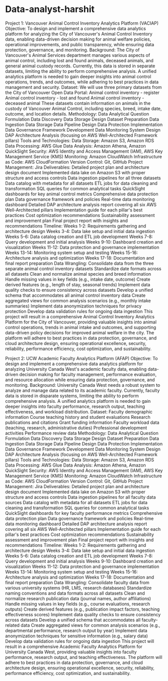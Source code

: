 # Data-analyst-harshit
Project 1: Vancouver Animal Control Inventory Analytics Platform (VACIAP)
Objective:
To design and implement a comprehensive data analytics platform for analyzing the City of Vancouver's Animal Control Inventory data, enabling data-driven decision making for animal welfare policies, operational improvements, and public transparency, while ensuring data protection, governance, and monitoring.
Background:
The City of Vancouver's Animal Services department manages various aspects of animal control, including lost and found animals, deceased animals, and general animal custody records. Currently, this data is stored in separate datasets, limiting the ability to perform comprehensive analysis. A unified analytics platform is needed to gain deeper insights into animal control operations, trends, and outcomes, while adhering to best practices in data management and security.
Dataset:
We will use three primary datasets from the City of Vancouver Open Data Portal:
Animal control inventory - register
Animal control inventory - lost and found
Animal control inventory - deceased animal
These datasets contain information on animals in the custody of Vancouver Animal Control, including species, breed, intake date, outcome, and location details.
Methodology:
Data Analytical Question Formulation
Data Discovery
Data Storage Design
Dataset Preparation
Data Ingestion
Data Storage
Data Pipeline Design
Data Protection Implementation
Data Governance Framework Development
Data Monitoring System Design
DAP Architecture Analysis (focusing on AWS Well-Architected Framework pillars)
Tools and Technologies:
Data Storage: Amazon S3, Amazon RDS
Data Processing: AWS Glue
Data Analysis: Amazon Athena, Amazon QuickSight
Security: AWS Identity and Access Management (IAM), AWS Key Management Service (KMS)
Monitoring: Amazon CloudWatch
Infrastructure as Code: AWS CloudFormation
Version Control: Git, GitHub
Project Management: Jira
Deliverables:
Detailed project plan and architecture design document
Implemented data lake on Amazon S3 with proper structure and access controls
Data ingestion pipelines for all three datasets
Data catalog with metadata for all datasets
ETL jobs for data cleaning and transformation
SQL queries for common analytical tasks
QuickSight dashboards for key animal control metrics
Comprehensive data protection plan
Data governance framework and policies
Real-time data monitoring dashboard
Detailed DAP architecture analysis report covering all six AWS Well-Architected pillars
Implementation guide for each pillar's best practices
Cost optimization recommendations
Sustainability assessment and improvement plan
Final project report with insights and recommendations
Timeline:
Weeks 1-2: Requirements gathering and architecture design
Weeks 3-4: Data lake setup and initial data ingestion
Weeks 5-6: Data catalog creation and ETL job development
Weeks 7-8: Query development and initial analysis
Weeks 9-10: Dashboard creation and visualization
Weeks 11-12: Data protection and governance implementation
Weeks 13-14: Monitoring system setup and testing
Weeks 15-16: Architecture analysis and optimization
Weeks 17-18: Documentation and final report preparation
Data Wrangling:
Consolidate data from the three separate animal control inventory datasets
Standardize date formats across all datasets
Clean and normalize animal species and breed information
Handle missing values in key fields (e.g., intake date, outcome)
Create derived features (e.g., length of stay, seasonal trends)
Implement data quality checks to ensure consistency across datasets
Develop a unified schema that accommodates all animal control inventory data
Create aggregated views for common analysis scenarios (e.g., monthly intake summaries)
Implement data anonymization techniques for privacy protection
Develop data validation rules for ongoing data ingestion
This project will result in a comprehensive Animal Control Inventory Analytics Platform for the City of Vancouver, providing valuable insights into animal control operations, trends in animal intake and outcomes, and supporting data-driven policy decisions for improved animal welfare in the city. The platform will adhere to best practices in data protection, governance, and cloud architecture design, ensuring operational excellence, security, reliability, performance efficiency, cost optimization, and sustainability.

Project 2: UCW Academic Faculty Analytics Platform (AFAP)
Objective:
To design and implement a comprehensive data analytics platform for analyzing University Canada West's academic faculty data, enabling data-driven decision making for faculty management, performance evaluation, and resource allocation while ensuring data protection, governance, and monitoring.
Background:
University Canada West needs a robust system to analyze and manage data related to its academic faculty. Currently, faculty data is stored in disparate systems, limiting the ability to perform comprehensive analysis. A unified analytics platform is needed to gain deeper insights into faculty performance, research output, teaching effectiveness, and workload distribution.
Dataset:
Faculty demographic information
Course teaching history and student evaluations
Research publications and citations
Grant funding information
Faculty workload data (teaching, research, administrative duties)
Professional development activities
Performance review data
Methodology:
Data Analytical Question Formulation
Data Discovery
Data Storage Design
Dataset Preparation
Data Ingestion
Data Storage
Data Pipeline Design
Data Protection Implementation
Data Governance Framework Development
Data Monitoring System Design
DAP Architecture Analysis (focusing on AWS Well-Architected Framework pillars)
Tools and Technologies:
Data Storage: Amazon S3, Amazon RDS
Data Processing: AWS Glue
Data Analysis: Amazon Athena, Amazon QuickSight
Security: AWS Identity and Access Management (IAM), AWS Key Management Service (KMS)
Monitoring: Amazon CloudWatch
Infrastructure as Code: AWS CloudFormation
Version Control: Git, GitHub
Project Management: Jira
Deliverables:
Detailed project plan and architecture design document
Implemented data lake on Amazon S3 with proper structure and access controls
Data ingestion pipelines for all faculty data sources
Data catalog with metadata for all datasets
ETL jobs for data cleaning and transformation
SQL queries for common analytical tasks
QuickSight dashboards for key faculty performance metrics
Comprehensive data protection plan
Data governance framework and policies
Real-time data monitoring dashboard
Detailed DAP architecture analysis report covering all six AWS Well-Architected pillars
Implementation guide for each pillar's best practices
Cost optimization recommendations
Sustainability assessment and improvement plan
Final project report with insights and recommendations
Timeline:
Weeks 1-2: Requirements gathering and architecture design
Weeks 3-4: Data lake setup and initial data ingestion
Weeks 5-6: Data catalog creation and ETL job development
Weeks 7-8: Query development and initial analysis
Weeks 9-10: Dashboard creation and visualization
Weeks 11-12: Data protection and governance implementation
Weeks 13-14: Monitoring system setup and testing
Weeks 15-16: Architecture analysis and optimization
Weeks 17-18: Documentation and final report preparation
Data Wrangling:
Consolidate faculty data from various university systems (HR, LMS, research databases)
Standardize naming conventions and data formats across all datasets
Clean and normalize research publication data (journal names, author affiliations)
Handle missing values in key fields (e.g., course evaluations, research outputs)
Create derived features (e.g., publication impact factors, teaching effectiveness scores)
Implement data quality checks to ensure consistency across datasets
Develop a unified schema that accommodates all faculty-related data
Create aggregated views for common analysis scenarios (e.g., departmental performance, research output by year)
Implement data anonymization techniques for sensitive information (e.g., salary data)
Develop data validation rules for ongoing data ingestion
This project will result in a comprehensive Academic Faculty Analytics Platform for University Canada West, providing valuable insights into faculty performance, research output, and teaching effectiveness. The platform will adhere to best practices in data protection, governance, and cloud architecture design, ensuring operational excellence, security, reliability, performance efficiency, cost optimization, and sustainability.
